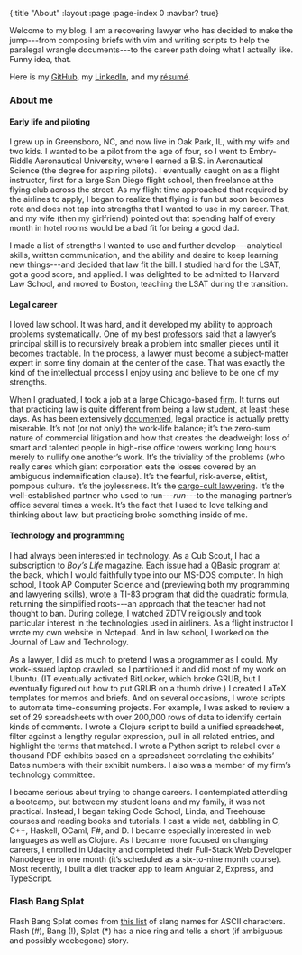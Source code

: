 {:title "About"
 :layout :page
 :page-index 0
 :navbar? true}

Welcome to my blog. I am a recovering lawyer who has decided to make the
jump---from composing briefs with vim and writing scripts to help the paralegal
wrangle documents---to the career path doing what I actually like. Funny idea,
that.

Here is my [GitHub](https://github.com/Ethan826), my
[LinkedIn](https://www.linkedin.com/in/ethan-kent-56b14010), and my
[résumé](#).

### About me

#### Early life and piloting

I grew up in Greensboro, NC, and now live in Oak Park, IL, with my wife and two
kids. I wanted to be a pilot from the age of four, so I went to Embry-Riddle
Aeronautical University, where I earned a B.S. in Aeronautical Science (the
degree for aspiring pilots). I eventually caught on as a flight instructor,
first for a large San Diego flight school, then freelance at the flying club
across the street. As my flight time approached that required by the airlines to
apply, I began to realize that flying is fun but soon becomes rote and does not
tap into strengths that I wanted to use in my career. That, and my wife (then my
girlfriend) pointed out that spending half of every month in hotel rooms would
be a bad fit for being a good dad.

I made a list of strengths I wanted to use and further develop---analytical
skills, written communication, and the ability and desire to keep learning new
things---and decided that law fit the bill. I studied hard for the LSAT, got a
good score, and applied. I was delighted to be admitted to Harvard Law School,
and moved to Boston, teaching the LSAT during the transition.

#### Legal career

I loved law school. It was hard, and it developed my ability to approach
problems systematically. One of my best [professors](https://its.law.nyu.edu/facultyprofiles/index.cfm?fuseaction=profile.overview&personid=23845)
said that a lawyer’s principal skill is to recursively break a problem into
smaller pieces until it becomes tractable. In the process, a lawyer must become
a subject-matter expert in some tiny domain at the center of the case. That was
exactly the kind of the intellectual process I enjoy using and believe to be
one of my strengths.

When I graduated, I took a job at a large Chicago-based
[firm](https://jenner.com/). It turns out that practicing law is quite different
from being a law student, at least these days. As has been extensively
[documented](http://www.theatlantic.com/business/archive/2014/07/the-only-job-with-an-industry-devoted-to-helping-people-quit/375199/),
legal practice is actually pretty miserable. It’s not (or not only) the
work-life balance; it’s the zero-sum nature of commercial litigation and how
that creates the deadweight loss of smart and talented people in high-rise
office towers working long hours merely to nullify one another’s work. It’s the
triviality of the problems (who really cares which giant corporation eats the
losses covered by an ambiguous indemnification clause). It’s the fearful,
risk-averse, elitist, pompous culture. It’s the joylessness. It’s the
[cargo-cult lawyering](https://twitter.com/mbutterick/status/105336038343450624).
It’s the well-established partner who used to run---*run*---to the managing
partner’s office several times a week. It’s the fact that I used to love
talking and thinking about law, but practicing broke something inside of me.

#### Technology and programming

I had always been interested in technology. As a Cub Scout, I had a subscription
to *Boy’s Life* magazine. Each issue had a QBasic program at the back,
which I would faithfully type into our MS-DOS computer. In high school, I took
AP Computer Science and (previewing both my programming and lawyering skills),
wrote a TI-83 program that did the quadratic formula, returning the simplified
roots---an approach that the teacher had not thought to ban. During college,
I watched ZDTV religiously and took particular interest in the technologies
used in airliners. As a flight instructor I wrote my own website in Notepad.
And in law school, I worked on the Journal of Law and Technology.

As a lawyer, I did as much to pretend I was a programmer as I could. My
work-issued laptop crawled, so I partitioned it and did most of my work on
Ubuntu. (IT eventually activated BitLocker, which broke GRUB, but I eventually
figured out how to put GRUB on a thumb drive.) I created LaTeX templates for
memos and briefs. And on several occasions, I wrote scripts to automate
time-consuming projects. For example, I was asked to review a set of 29
spreadsheets with over 200,000 rows of data to identify certain kinds of
comments. I wrote a Clojure script to build a unified spreadsheet, filter
against a lengthy regular expression, pull in all related entries, and highlight
the terms that matched. I wrote a Python script to relabel over a thousand
PDF exhibits based on a spreadsheet correlating the exhibits’ Bates numbers
with their exhibit numbers. I also was a member of my firm’s technology
committee.

I became serious about trying to change careers. I contemplated attending a
bootcamp, but between my student loans and my family, it was not practical.
Instead, I began taking Code School, Linda, and Treehouse courses and reading
books and tutorials. I cast a wide net, dabbling in C, C++, Haskell, OCaml, F#,
and D. I became especially interested in web languages as well as Clojure. As
I became more focused on changing careers, I enrolled in Udacity and completed
their Full-Stack Web Developer Nanodegree in one month (it’s scheduled as a
six-to-nine month course). Most recently, I built a diet tracker app to learn
Angular 2, Express, and TypeScript.

### Flash Bang Splat

Flash Bang Splat comes from [this list](http://blog.codinghorror.com/ascii-pronunciation-rules-for-programmers/)
of slang names for ASCII characters. Flash (#), Bang (!), Splat (\*) has a nice
ring and tells a short (if ambiguous and possibly woebegone) story.
